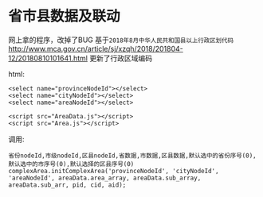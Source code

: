 # 省市县数据及联动

网上拿的程序，改掉了BUG
基于`2018年8月中华人民共和国县以上行政区划代码` http://www.mca.gov.cn/article/sj/xzqh/2018/201804-12/20180810101641.html 更新了行政区域编码

html:
```
<select name="provinceNodeId"></select>
<select name="cityNodeId"></select>
<select name="areaNodeId"></select>

<script src="AreaData.js"></script>
<script src="Area.js"></script>
```

调用:

```
省份nodeId,市级nodeId,区县nodeId,省数据,市数据,区县数据,默认选中的省份序号(0),默认选中的市序号(0),默认选择的区县序号(0)
complexArea.initComplexArea('provinceNodeId', 'cityNodeId', 'areaNodeId', areaData.area_array, areaData.sub_array, areaData.sub_arr, pid, cid, aid);
```
